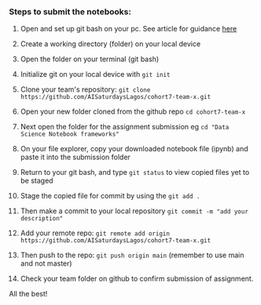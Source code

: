 ### Steps to submit the notebooks: ###

1. Open and set up git bash on your pc. See article for guidance [here](https://docs.google.com/document/d/14EqF_pICzzvl6BN0kROvUBnzUd21PRdj2y2TLBzEDDs/edit?usp=sharing)

2. Create a working directory (folder) on your local device

3. Open the folder on your terminal (git bash)

4. Initialize git on your local device with  `git init`

5. Clone your team's repository: `git clone https://github.com/AISaturdaysLagos/cohort7-team-x.git`

6. Open your new folder cloned from the github repo `cd cohort7-team-x`

7. Next open the folder for the assignment submission eg `cd "Data Science Notebook frameworks"`

8. On your file explorer, copy your downloaded notebook file (ipynb) and paste it into the submission folder

9. Return to your git bash, and type `git status` to view copied files yet to be staged

10. Stage the copied file for commit by using the `git add .` 

11. Then make a commit to your local repository `git commit -m "add your description"`

12. Add your remote repo: `git remote add origin https://github.com/AISaturdaysLagos/cohort7-team-x.git`

13. Then push to the repo: `git push origin main` (remember to use main and not master)

14. Check your team folder on github to confirm submission of assignment.

All the best!

